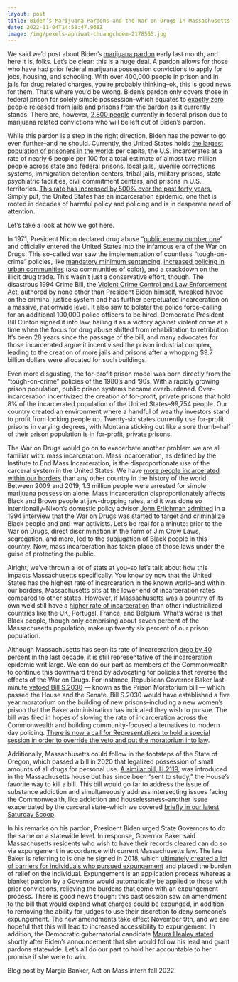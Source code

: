 ```yaml
---
layout: post
title: Biden’s Marijuana Pardons and the War on Drugs in Massachusetts
date: 2022-11-04T14:58:47.968Z
image: /img/pexels-aphiwat-chuangchoem-2178565.jpg
---
```



We said we’d post about Biden’s [marijuana pardon](https://www.whitehouse.gov/briefing-room/presidential-actions/2022/10/06/granting-pardon-for-the-offense-of-simple-possession-of-marijuana/) early last month, and here it is, folks. Let’s be clear: this is a huge deal. A pardon allows for those who have had prior federal marijuana possession convictions to apply for jobs, housing, and schooling. With over 400,000 people in prison and in jails for drug related charges, you’re probably thinking–ok, this is good news for them. That’s where you’d be wrong. Biden’s pardon only covers those in federal prison for solely simple possession–which equates to [exactly zero people](https://www.washingtonpost.com/dc-md-va/2022/10/23/dc-protest-marijuana-incarceration-biden/) released from jails and prisons from the pardon as it currently stands. There are, however, [2,800 people](https://urldefense.com/v3/__https://assets.website-files.com/5e7ff048d75a9b3c5df52463/61abf4d36aefde8dec64a000_FED_SRA_final_12.2.21.pdf__;!!M9LbjjnYNg9jBDflsQ!Br6msCeX1QlVSE7Y68Nq2f1pXbV8k4YRIa5tCZspIhnzXHErRGPWHQRLILV585BXz-XiVDFeV9qT_KRax9hULy46noh_wBst$) currently in federal prison due to marijuana related convictions who will be left out of Biden’s pardon.  



While this pardon is a step in the right direction, Biden has the power to go even further–and he should. Currently, the United States holds [the largest population of prisoners in the world](https://www.prisonpolicy.org/reports/pie2022.html): per capita, the U.S. incarcerates at a rate of nearly 6 people per 100 for a total estimate of almost two million people across state and federal prisons, local jails, juvenile corrections systems, immigration detention centers, tribal jails, military prisons, state psychiatric facilities, civil commitment centers, and prisons in U.S. territories. [This rate has increased by 500% over the past forty years.](https://www.sentencingproject.org/criminal-justice-facts/) Simply put, the United States has an incarceration epidemic, one that is rooted in decades of harmful policy and policing and is in desperate need of attention.



Let’s take a look at how we got here.



In 1971, President Nixon declared drug abuse “[public enemy number one](https://www.youtube.com/watch?v=y8TGLLQlD9M)” and officially entered the United States into the infamous era of the War on Drugs. This so-called war saw the implementation of countless “tough-on-crime” policies, like [mandatory minimum sentencing](https://equaljusticeunderlaw.org/mandatory-minimums-1), [increased policing in urban communities](https://drugpolicy.org/issues/policing) (aka communities of color), and a crackdown on the illicit drug trade. This wasn’t just a conservative effort, though. The disastrous 1994 Crime Bill, the [Violent Crime Control and Law Enforcement Act](https://www.brennancenter.org/our-work/analysis-opinion/1994-crime-bill-and-beyond-how-federal-funding-shapes-criminal-justice), authored by none other than President Biden himself, wreaked havoc on the criminal justice system and has further perpetuated incarceration on a massive, nationwide level. It also saw to bolster the police force–calling for an additional 100,000 police officers to be hired. Democratic President Bill Clinton signed it into law, hailing it as a victory against violent crime at a time when the focus for drug abuse shifted from rehabilitation to retribution. It’s been 28 years since the passage of the bill, and many advocates for those incarcerated argue it incentivised the prison industrial complex, leading to the creation of more jails and prisons after a whopping $9.7 billion dollars were allocated for such buildings. 



Even more disgusting, the for-profit prison model was born directly from the “tough-on-crime” policies of the 1980’s and ‘90s. With a rapidly growing prison population, public prison systems became overburdened. Over-incarceration incentivized the creation of for-profit, private prisons that hold 8% of the incarcerated population of the United States–99,754 people. Our country created an environment where a handful of wealthy investors stand to profit from locking people up. Twenty-six states currently use for-profit prisons in varying degrees, with Montana sticking out like a sore thumb–half of their prison population is in for-profit, private prisons. 



The War on Drugs would go on to exacerbate another problem we are all familiar with: mass incarceration. Mass incarceration, as defined by the Institute to End Mass Incarceration, is the disproportionate use of the carceral system in the United States. We have [more people incarcerated within our borders](https://endmassincarceration.org/what-is-mass-incarceration/) than any other country in the history of the world. Between 2009 and 2019, 1.3 million people were arrested for simple marijuana possession alone. Mass incarceration disproportionately affects Black and Brown people at jaw-dropping rates, and it was done so intentionally–Nixon’s domestic policy advisor [John Erlichman admitted](https://www.brennancenter.org/our-work/analysis-opinion/race-mass-incarceration-and-disastrous-war-drugs) in a 1994 interview that the War on Drugs was started to target and criminalize Black people and anti-war activists. Let’s be real for a minute: prior to the War on Drugs, direct discrimination in the form of Jim Crow Laws, segregation, and more, led to the subjugation of Black people in this country. Now, mass incarceration has taken place of those laws under the guise of protecting the public. 



Alright, we’ve thrown a lot of stats at you–so let’s talk about how this impacts Massachusetts specifically. You know by now that the United States has the highest rate of incarceration in the known world–and within our borders, Massachusetts sits at the lower end of incarceration rates compared to other states. However, if Massachusetts was a country of its own we’d still have a [higher rate of incarceration](https://www.prisonpolicy.org/profiles/MA.html) than other industrialized countries like the UK, Portugal, France, and Belgium. What’s worse is that Black people, though only comprising about seven percent of the Massachusetts population, make up twenty six percent of our prison population. 



Although Massachusetts has seen its rate of incarceration [drop by 40 percent](https://www.metrowestdailynews.com/story/news/2022/05/23/experts-say-massachusetts-should-reduce-its-prison-population-further/9852168002/) in the last decade, it is still representative of the incarceration epidemic writ large. We can do our part as members of the Commonwealth to continue this downward trend by advocating for policies that reverse the effects of the War on Drugs. For instance, Republican Governor Baker last-minute [vetoed Bill S.2030](https://www.baystatebanner.com/2022/08/10/baker-vetoes-prison-moratorium/) — known as the Prison Moratorium bill — which passed the House and the Senate. Bill S.2030 would have established a five year moratorium on the building of new prisons–including a new women’s prison that the Baker administration has indicated they wish to pursue. The bill was filed in hopes of slowing the rate of incarceration across the Commonwealth and building community-focused alternatives to modern day policing. [There is now a call for Representatives to hold a special session in order to override the veto and put the moratorium into law](https://docs.google.com/document/d/e/2PACX-1vTJT8brlZGn4heOXD9FG0l7ieNu4CUUDElwKDIFS4o26ecG92iuCebDnLG4qOqTTwgjintAyrFB0bBh/pub?utm_medium=&emci=1e4f51f2-ae57-ed11-819c-002248258d2f&emdi=ea000000-0000-0000-0000-000000000001&ceid=%7B%7BContactsEmailID%7D%7D). 



Additionally, Massachusetts could follow in the footsteps of the State of Oregon, which passed a bill in 2020 that legalized possession of small amounts of all drugs for personal use. [A similar bill, H.2119](https://www.bostonherald.com/2022/07/12/bhr-l-heroin-0713/), was introduced in the Massachusetts house but has since been “sent to study,” the House’s favorite way to kill a bill. This bill would go far to address the issue of substance addiction and simultaneously address intersecting issues facing the Commonwealth, like addiction and houselessness–another issue exacerbated by the carceral state–which we covered [briefly in our latest Saturday Scoop](https://actonmass.org/post/2022/10/30/10-29-2022-saturday-scoop-step-therapy-bill-on-the-move-midterm-stakes). 



In his remarks on his pardon, President Biden urged State Governors to do the same on a statewide level. In response, Governor Baker said Massachusetts residents who wish to have their records cleared can do so via expungement in accordance with current Massachusetts law. The law Baker is referring to is one he signed in 2018, which [ultimately created a lot of barriers for individuals who pursued expungement](https://actonmass.org/post/2021/12/06/12-04-21-saturday-scoop-6-reps-4-billion) and placed the burden of relief on the individual. Expungement is an application process whereas a blanket pardon by a Governor would automatically be applied to those with prior convictions, relieving the burdens that come with an expungement process. There is good news though: this past session saw an amendment to the bill that would expand what charges could be expunged, in addition to removing the ability for judges to use their discretion to deny someone’s expungement. The new amendments take effect November 9th, and we are hopeful that this will lead to increased accessibility to expungement. In addition, the Democratic gubernatorial candidate [Maura Healey stated](https://www.nbcboston.com/news/local/baker-expungement-is-the-fastest-way-to-address-massachusetts-pot-convictions/2860561/) shortly after Biden’s announcement that she would follow his lead and grant pardons statewide. Let’s all do our part to hold her accountable to her promise if she were to win. 

B﻿log post by Margie Banker, Act on Mass intern fall 2022